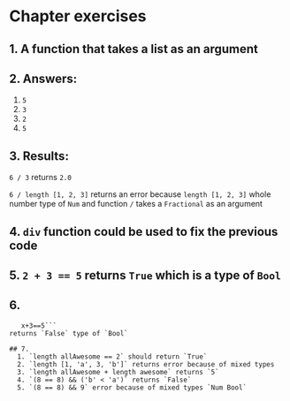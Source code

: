 # Chapter exercises

## 1. A function that takes a list as an argument

## 2. Answers:
  1. `5`
  2. `3`
  3. `2`
  4. `5`

## 3. Results:
`6 / 3` returns `2.0`

`6 / length [1, 2, 3]` returns an error because `length [1, 2, 3]` whole number type of `Num` and function `/` takes a `Fractional` as an argument

## 4. `div` function could be used to fix the previous code

## 5. `2 + 3 == 5` returns `True` which is a type of `Bool`

## 6.
```let x = 5
   x+3==5```
returns `False` type of `Bool`

## 7.
  1. `length allAwesome == 2` should return `True`
  2. `length [1, 'a', 3, 'b']` returns error because of mixed types
  3. `length allAwesome + length awesome` returns `5`
  4. `(8 == 8) && ('b' < 'a')` returns `False`
  5. `(8 == 8) && 9` error because of mixed types `Num Bool`
